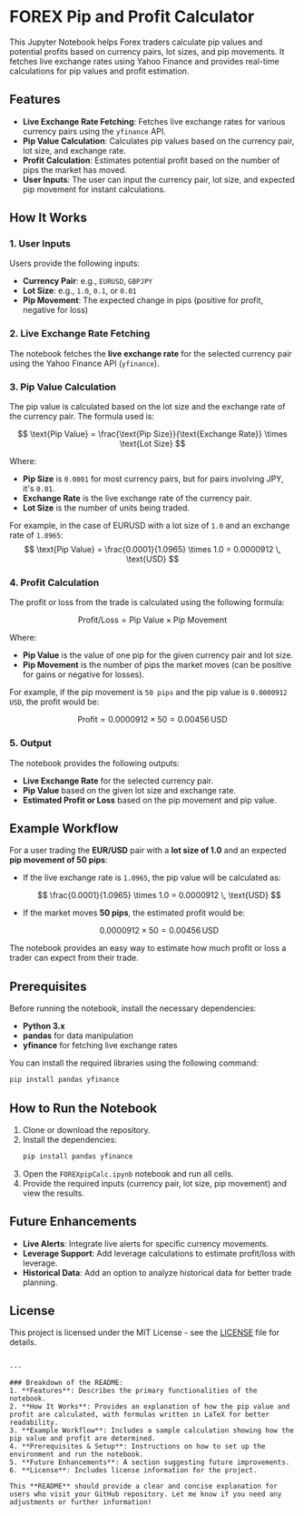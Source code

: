
# FOREX Pip and Profit Calculator

This Jupyter Notebook helps Forex traders calculate pip values and potential profits based on currency pairs, lot sizes, and pip movements. It fetches live exchange rates using Yahoo Finance and provides real-time calculations for pip values and profit estimation.

## Features
- **Live Exchange Rate Fetching**: Fetches live exchange rates for various currency pairs using the `yfinance` API.
- **Pip Value Calculation**: Calculates pip values based on the currency pair, lot size, and exchange rate.
- **Profit Calculation**: Estimates potential profit based on the number of pips the market has moved.
- **User Inputs**: The user can input the currency pair, lot size, and expected pip movement for instant calculations.

## How It Works

### 1. User Inputs
Users provide the following inputs:
- **Currency Pair**: e.g., `EURUSD`, `GBPJPY`
- **Lot Size**: e.g., `1.0`, `0.1`, or `0.01`
- **Pip Movement**: The expected change in pips (positive for profit, negative for loss)

### 2. Live Exchange Rate Fetching
The notebook fetches the **live exchange rate** for the selected currency pair using the Yahoo Finance API (`yfinance`).

### 3. Pip Value Calculation
The pip value is calculated based on the lot size and the exchange rate of the currency pair. The formula used is:

$$
\text{Pip Value} = \frac{\text{Pip Size}}{\text{Exchange Rate}} \times \text{Lot Size}
$$

Where:
- **Pip Size** is `0.0001` for most currency pairs, but for pairs involving JPY, it's `0.01`.
- **Exchange Rate** is the live exchange rate of the currency pair.
- **Lot Size** is the number of units being traded.

For example, in the case of EURUSD with a lot size of `1.0` and an exchange rate of `1.0965`:
$$
\text{Pip Value} = \frac{0.0001}{1.0965} \times 1.0 = 0.0000912 \, \text{USD}
$$

### 4. Profit Calculation
The profit or loss from the trade is calculated using the following formula:

$$
\text{Profit/Loss} = \text{Pip Value} \times \text{Pip Movement}
$$

Where:
- **Pip Value** is the value of one pip for the given currency pair and lot size.
- **Pip Movement** is the number of pips the market moves (can be positive for gains or negative for losses).

For example, if the pip movement is `50 pips` and the pip value is `0.0000912 USD`, the profit would be:

$$
\text{Profit} = 0.0000912 \times 50 = 0.00456 \, \text{USD}
$$

### 5. Output
The notebook provides the following outputs:
- **Live Exchange Rate** for the selected currency pair.
- **Pip Value** based on the given lot size and exchange rate.
- **Estimated Profit or Loss** based on the pip movement and pip value.

## Example Workflow

For a user trading the **EUR/USD** pair with a **lot size of 1.0** and an expected **pip movement of 50 pips**:
- If the live exchange rate is `1.0965`, the pip value will be calculated as:

  $$ \frac{0.0001}{1.0965} \times 1.0 = 0.0000912 \, \text{USD} $$

- If the market moves **50 pips**, the estimated profit would be:

  $$ 0.0000912 \times 50 = 0.00456 \, \text{USD} $$

The notebook provides an easy way to estimate how much profit or loss a trader can expect from their trade.

## Prerequisites

Before running the notebook, install the necessary dependencies:
- **Python 3.x**
- **pandas** for data manipulation
- **yfinance** for fetching live exchange rates

You can install the required libraries using the following command:

```bash
pip install pandas yfinance
```

## How to Run the Notebook

1. Clone or download the repository.
2. Install the dependencies:
   ```bash
   pip install pandas yfinance
   ```
3. Open the `FOREXpipCalc.ipynb` notebook and run all cells.
4. Provide the required inputs (currency pair, lot size, pip movement) and view the results.

## Future Enhancements
- **Live Alerts**: Integrate live alerts for specific currency movements.
- **Leverage Support**: Add leverage calculations to estimate profit/loss with leverage.
- **Historical Data**: Add an option to analyze historical data for better trade planning.

## License
This project is licensed under the MIT License - see the [LICENSE](LICENSE) file for details.
```

---

### Breakdown of the README:
1. **Features**: Describes the primary functionalities of the notebook.
2. **How It Works**: Provides an explanation of how the pip value and profit are calculated, with formulas written in LaTeX for better readability.
3. **Example Workflow**: Includes a sample calculation showing how the pip value and profit are determined.
4. **Prerequisites & Setup**: Instructions on how to set up the environment and run the notebook.
5. **Future Enhancements**: A section suggesting future improvements.
6. **License**: Includes license information for the project.

This **README** should provide a clear and concise explanation for users who visit your GitHub repository. Let me know if you need any adjustments or further information!
